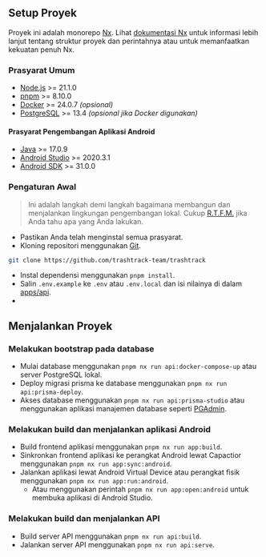 ## Setup Proyek

Proyek ini adalah monorepo [Nx](nx.dev/). Lihat [dokumentasi Nx](https://nx.dev/) untuk informasi lebih lanjut tentang struktur proyek dan perintahnya atau untuk memanfaatkan kekuatan penuh Nx.

### Prasyarat Umum

-   [Node.js](https://nodejs.org/en/) >= 21.1.0 
-   [pnpm](https://pnpm.io/) >= 8.10.0
-   [Docker](https://www.docker.com/) >= 24.0.7 _(opsional)_
-   [PostgreSQL](https://www.postgresql.org/) >= 13.4 _(opsional jika Docker digunakan)_

#### Prasyarat Pengembangan Aplikasi Android

-   [Java](https://openjdk.org/) >= 17.0.9
-   [Android Studio](https://developer.android.com/studio) >= 2020.3.1
-   [Android SDK](https://developer.android.com/studio) >= 31.0.0

### Pengaturan Awal

> Ini adalah langkah demi langkah bagaimana membangun dan menjalankan lingkungan pengembangan lokal. Cukup [R.T.F.M.](https://en.wikipedia.org/wiki/RTFM) jika Anda tahu apa yang Anda lakukan.

-   Pastikan Anda telah menginstal semua prasyarat.
-   Kloning repositori menggunakan [Git](https://git-scm.com/).

```bash
git clone https://github.com/trashtrack-team/trashtrack
```

-   Instal dependensi menggunakan `pnpm install`.
-   Salin `.env.example` ke `.env` atau `.env.local` dan isi nilainya di dalam [apps/api](apps/api).
-   

## Menjalankan Proyek

### Melakukan bootstrap pada database

-   Mulai database menggunakan `pnpm nx run api:docker-compose-up` atau server PostgreSQL lokal.
-   Deploy migrasi prisma ke database menggunakan `pnpm nx run api:prisma-deploy`.
-   Akses database menggunakan `pnpm nx run api:prisma-studio` atau menggunakan aplikasi manajemen database seperti [PGAdmin](https://www.pgadmin.org/).

### Melakukan build dan menjalankan aplikasi Android

- Build frontend aplikasi menggunakan `pnpm nx run app:build`.
- Sinkronkan frontend aplikasi ke perangkat Android lewat Capactior menggunakan `pnpm nx run app:sync:android`.
- Jalankan aplikasi lewat Android Virtual Device atau perangkat fisik menggunakan `pnpm nx run app:run:android`.
  - Atau menggunakan perintah `pnpm nx run app:open:android` untuk membuka aplikasi di Android Studio.

### Melakukan build dan menjalankan API

- Build server API menggunakan `pnpm nx run api:build`.
- Jalankan server API menggunakan `pnpm nx run api:serve`.